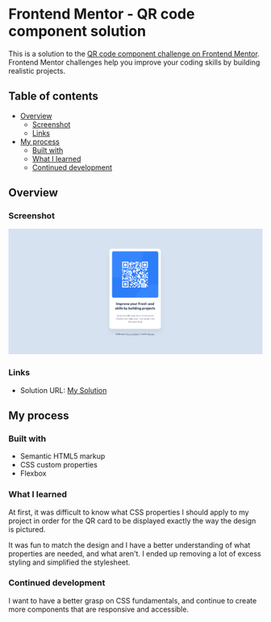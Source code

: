 # Frontend Mentor - QR code component solution

This is a solution to the [QR code component challenge on Frontend Mentor](https://www.frontendmentor.io/challenges/qr-code-component-iux_sIO_H). Frontend Mentor challenges help you improve your coding skills by building realistic projects. 

## Table of contents

- [Overview](#overview)
  - [Screenshot](#screenshot)
  - [Links](#links)
- [My process](#my-process)
  - [Built with](#built-with)
  - [What I learned](#what-i-learned)
  - [Continued development](#continued-development)


## Overview

### Screenshot

![image](https://github.com/johanirony/Qr-code-component/blob/main/images/Screenshot%20(124).png?raw=true)


### Links

- Solution URL: [My Solution](https://github.com/johanirony/Qr-code-component)

## My process

### Built with

- Semantic HTML5 markup
- CSS custom properties
- Flexbox

### What I learned

At first, it was difficult to know what CSS properties I should apply to my project in order for the QR card to be displayed exactly the way the design is pictured. 

It was fun to match the design and I have a better understanding of what properties are needed, and what aren't. I ended up removing a lot of excess styling and simplified the stylesheet.

### Continued development

I want to have a better grasp on CSS fundamentals, and continue to create more components that are responsive and accessible. 
